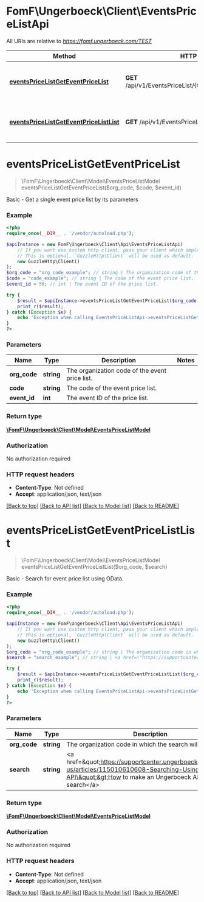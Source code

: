 # FomF\Ungerboeck\Client\EventsPriceListApi

All URIs are relative to *https://fomf.ungerboeck.com/TEST*

Method | HTTP request | Description
------------- | ------------- | -------------
[**eventsPriceListGetEventPriceList**](EventsPriceListApi.md#eventsPriceListGetEventPriceList) | **GET** /api/v1/EventsPriceList/{OrgCode}/{Code}/{EventID} | Basic - Get a single event price list by its parameters
[**eventsPriceListGetEventPriceListList**](EventsPriceListApi.md#eventsPriceListGetEventPriceListList) | **GET** /api/v1/EventsPriceList/{OrgCode} | Basic - Search for event price list using OData.


# **eventsPriceListGetEventPriceList**
> \FomF\Ungerboeck\Client\Model\EventsPriceListModel eventsPriceListGetEventPriceList($org_code, $code, $event_id)

Basic - Get a single event price list by its parameters

### Example
```php
<?php
require_once(__DIR__ . '/vendor/autoload.php');

$apiInstance = new FomF\Ungerboeck\Client\Api\EventsPriceListApi(
    // If you want use custom http client, pass your client which implements `GuzzleHttp\ClientInterface`.
    // This is optional, `GuzzleHttp\Client` will be used as default.
    new GuzzleHttp\Client()
);
$org_code = "org_code_example"; // string | The organization code of the event price list.
$code = "code_example"; // string | The code of the event price list.
$event_id = 56; // int | The event ID of the price list.

try {
    $result = $apiInstance->eventsPriceListGetEventPriceList($org_code, $code, $event_id);
    print_r($result);
} catch (Exception $e) {
    echo 'Exception when calling EventsPriceListApi->eventsPriceListGetEventPriceList: ', $e->getMessage(), PHP_EOL;
}
?>
```

### Parameters

Name | Type | Description  | Notes
------------- | ------------- | ------------- | -------------
 **org_code** | **string**| The organization code of the event price list. |
 **code** | **string**| The code of the event price list. |
 **event_id** | **int**| The event ID of the price list. |

### Return type

[**\FomF\Ungerboeck\Client\Model\EventsPriceListModel**](../Model/EventsPriceListModel.md)

### Authorization

No authorization required

### HTTP request headers

 - **Content-Type**: Not defined
 - **Accept**: application/json, text/json

[[Back to top]](#) [[Back to API list]](../../README.md#documentation-for-api-endpoints) [[Back to Model list]](../../README.md#documentation-for-models) [[Back to README]](../../README.md)

# **eventsPriceListGetEventPriceListList**
> \FomF\Ungerboeck\Client\Model\EventsPriceListModel eventsPriceListGetEventPriceListList($org_code, $search)

Basic - Search for event price list using OData.

### Example
```php
<?php
require_once(__DIR__ . '/vendor/autoload.php');

$apiInstance = new FomF\Ungerboeck\Client\Api\EventsPriceListApi(
    // If you want use custom http client, pass your client which implements `GuzzleHttp\ClientInterface`.
    // This is optional, `GuzzleHttp\Client` will be used as default.
    new GuzzleHttp\Client()
);
$org_code = "org_code_example"; // string | The organization code in which the search will take place
$search = "search_example"; // string | <a href=\"https://supportcenter.ungerboeck.com/hc/en-us/articles/115010610608-Searching-Using-the-API\">How to make an Ungerboeck API search</a>

try {
    $result = $apiInstance->eventsPriceListGetEventPriceListList($org_code, $search);
    print_r($result);
} catch (Exception $e) {
    echo 'Exception when calling EventsPriceListApi->eventsPriceListGetEventPriceListList: ', $e->getMessage(), PHP_EOL;
}
?>
```

### Parameters

Name | Type | Description  | Notes
------------- | ------------- | ------------- | -------------
 **org_code** | **string**| The organization code in which the search will take place |
 **search** | **string**| &lt;a href&#x3D;\&quot;https://supportcenter.ungerboeck.com/hc/en-us/articles/115010610608-Searching-Using-the-API\&quot;&gt;How to make an Ungerboeck API search&lt;/a&gt; |

### Return type

[**\FomF\Ungerboeck\Client\Model\EventsPriceListModel**](../Model/EventsPriceListModel.md)

### Authorization

No authorization required

### HTTP request headers

 - **Content-Type**: Not defined
 - **Accept**: application/json, text/json

[[Back to top]](#) [[Back to API list]](../../README.md#documentation-for-api-endpoints) [[Back to Model list]](../../README.md#documentation-for-models) [[Back to README]](../../README.md)

